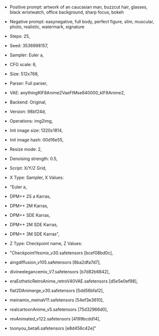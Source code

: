 - Positive prompt:
artwork of an caucasian man, buzzcut hair, glasses, black wristwatch, office background, sharp focus, bokeh 

- Negative prompt: 
easynegative, full body, perfect figure, slim, muscular, photo, realistic, watermark, signature 

- Steps: 25, 
- Seed: 3536998157, 
- Sampler: Euler a, 
- CFG scale: 6, 
- Size: 512x768, 
- Parser: Full parser, 
- VAE: anythingKlF8Anime2VaeFtMse840000_klF8Anime2, 
- Backend: Original, 
- Version: 98bf24d, 
- Operations: img2img, 
- Init image size: 1320x1814, 
- Init image hash: 00d16e55, 
- Resize mode: 2, 
- Denoising strength: 0.5, 

- Script: X/Y/Z Grid, 

- X Type: Sampler, X Values: 
- "Euler a,
- DPM++ 2S a Karras,
- DPM++ 2M Karras,
- DPM++ SDE Karras,
- DPM++ 2M SDE Karras,
- DPM++ 3M SDE Karras", 

- Z Type: Checkpoint name, Z Values: 
- "CheckpointYesmix_v30.safetensors [bcef08bd0c],
- aingdiffusion_v105.safetensors [6ba2dfa7d7],
- divineelegancemix_V7.safetensors [b7d82b6842],
- eraEstheticRetroAnime_retroV40VAE.safetensors [d5e5e0ef98],
- flat2DAnimerge_v30.safetensors [5dd56bfa12],
- meinamix_meinaV11.safetensors [54ef3e3610],
- realcartoonAnime_v5.safetensors [75d32966d0],
- revAnimated_v122.safetensors [4199bcdd14],
- toonyou_beta6.safetensors [e8d456c42e]"
